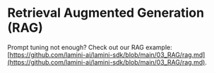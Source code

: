 # Retrieval Augmented Generation (RAG)
Prompt tuning not enough? Check out our RAG example: [https://github.com/lamini-ai/lamini-sdk/blob/main/03_RAG/rag.md](https://github.com/lamini-ai/lamini-sdk/blob/main/03_RAG/rag.md).
